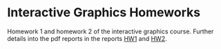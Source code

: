 # Interactive Graphics Homeworks
Homework 1 and homework 2 of the interactive graphics course. Further details into the pdf reports in the reports [HW1](HW1/Report_Pietro_Manganelli_Conforti_1754825.pdf) and [HW2](HW2/HW2report-1754825.pdf).
